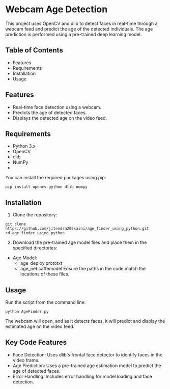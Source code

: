 # Webcam Age Detection #

This project uses OpenCV and dlib to detect faces in real-time through a webcam feed and predict the age of the detected individuals. The age prediction is performed using a pre-trained deep learning model.

 ## Table of Contents ##
- Features
- Requirements
- Installation
- Usage


## Features ##  
- Real-time face detection using a webcam. 
- Predicts the age of detected faces.
- Displays the detected age on the video feed.
  
## Requirements ##
- Python 3.x
- OpenCV
- dlib
- NumPy
- 
You can install the required packages using pip:
```
pip install opencv-python dlib numpy
```

## Installation
1. Clone the repository:

```
git clone https://github.com/jitendra205saini/age_finder_using_python.git
cd age_finder_using_python
```
2. Download the pre-trained age model files and place them in the specified directories:

  - Age Model:
     - age_deploy.prototxt
     - age_net.caffemodel
    Ensure the paths in the code match the locations of these files.

## Usage ##
Run the script from the command line:

```
python AgeFinder.py
```

The webcam will open, and as it detects faces, it will predict and display the estimated age on the video feed.

## Key Code Features ##
- Face Detection: Uses dlib's frontal face detector to identify faces in the video frame.
- Age Prediction: Uses a pre-trained age estimation model to predict the age of detected faces.
- Error Handling: Includes error handling for model loading and face detection.
